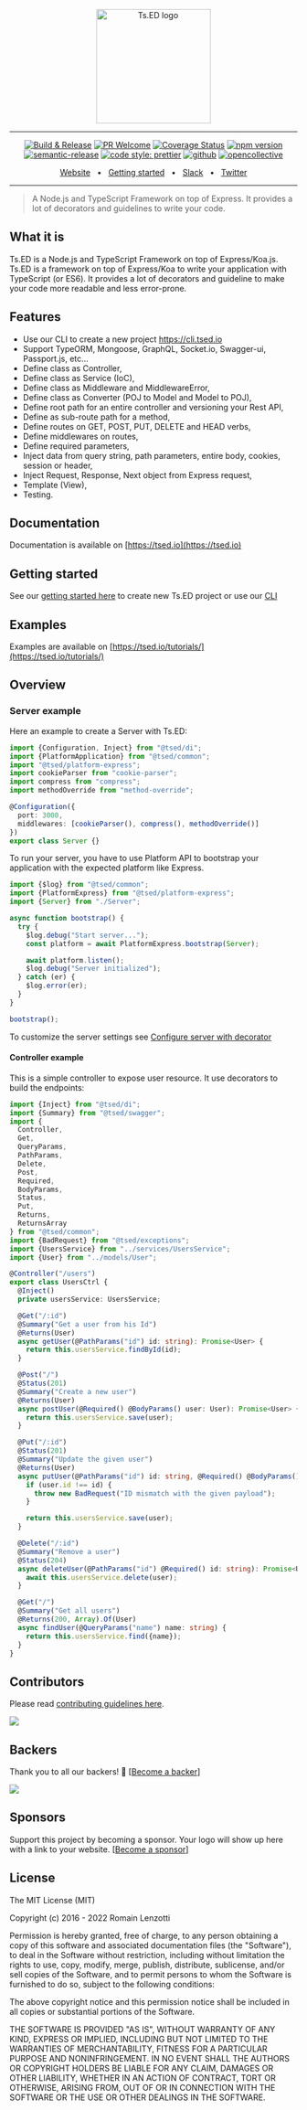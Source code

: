 <p style="text-align: center" align="center">
 <a href="https://tsed.io" target="_blank"><img src="https://tsed.io/tsed-og.png" width="200" alt="Ts.ED logo"/></a>
</p>

<div align="center">
 
   <hr />
 
[![Build & Release](https://github.com/tsedio/tsed/workflows/Build%20&%20Release/badge.svg)](https://github.com/tsedio/tsed/actions?query=workflow%3A%22Build+%26+Release%22)
[![PR Welcome](https://img.shields.io/badge/PRs-welcome-brightgreen.svg)](https://github.com/tsedio/tsed/blob/master/CONTRIBUTING.md)
[![Coverage Status](https://coveralls.io/repos/github/tsedio/tsed/badge.svg?branch=production)](https://coveralls.io/github/tsedio/tsed?branch=production)
[![npm version](https://badge.fury.io/js/%40tsed%2Fcommon.svg)](https://badge.fury.io/js/%40tsed%2Fcommon)
[![semantic-release](https://img.shields.io/badge/%20%20%F0%9F%93%A6%F0%9F%9A%80-semantic--release-e10079.svg)](https://github.com/semantic-release/semantic-release)
[![code style: prettier](https://img.shields.io/badge/code_style-prettier-ff69b4.svg?style=flat-square)](https://github.com/prettier/prettier)
[![github](https://img.shields.io/static/v1?label=Github%20sponsor&message=%E2%9D%A4&logo=GitHub&color=%23fe8e86)](https://github.com/sponsors/romakita)
[![opencollective](https://img.shields.io/static/v1?label=OpenCollective%20sponsor&message=%E2%9D%A4&logo=OpenCollective&color=%23fe8e86)](https://opencollective.com/tsed)

</div>

<div align="center">
  <a href="https://tsed.io/">Website</a>
  <span>&nbsp;&nbsp;•&nbsp;&nbsp;</span>
  <a href="https://tsed.io/getting-started/">Getting started</a>
  <span>&nbsp;&nbsp;•&nbsp;&nbsp;</span>
  <a href="https://api.tsed.io/rest/slack/tsedio/tsed">Slack</a>
  <span>&nbsp;&nbsp;•&nbsp;&nbsp;</span>
  <a href="https://twitter.com/TsED_io">Twitter</a>
</div>

<hr />

> A Node.js and TypeScript Framework on top of Express. It provides a lot of decorators and guidelines to write your code.

## What it is

Ts.ED is a Node.js and TypeScript Framework on top of Express/Koa.js. Ts.ED is a framework on top of Express/Koa to write your application with TypeScript (or ES6).
It provides a lot of decorators and guideline to make your code more readable and less error-prone.

## Features

- Use our CLI to create a new project https://cli.tsed.io
- Support TypeORM, Mongoose, GraphQL, Socket.io, Swagger-ui, Passport.js, etc...
- Define class as Controller,
- Define class as Service (IoC),
- Define class as Middleware and MiddlewareError,
- Define class as Converter (POJ to Model and Model to POJ),
- Define root path for an entire controller and versioning your Rest API,
- Define as sub-route path for a method,
- Define routes on GET, POST, PUT, DELETE and HEAD verbs,
- Define middlewares on routes,
- Define required parameters,
- Inject data from query string, path parameters, entire body, cookies, session or header,
- Inject Request, Response, Next object from Express request,
- Template (View),
- Testing.

## Documentation

Documentation is available on [https://tsed.io](https://tsed.io)

## Getting started

See our [getting started here](https://tsed.io/getting-started) to create new Ts.ED project or use
our [CLI](https://cli.tsed.io)

## Examples

Examples are available on [https://tsed.io/tutorials/](https://tsed.io/tutorials/)

## Overview

### Server example

Here an example to create a Server with Ts.ED:

```typescript
import {Configuration, Inject} from "@tsed/di";
import {PlatformApplication} from "@tsed/common";
import "@tsed/platform-express";
import cookieParser from "cookie-parser";
import compress from "compress";
import methodOverride from "method-override";

@Configuration({
  port: 3000,
  middlewares: [cookieParser(), compress(), methodOverride()]
})
export class Server {}
```

To run your server, you have to use Platform API to bootstrap your application with the expected
platform like Express.

```typescript
import {$log} from "@tsed/common";
import {PlatformExpress} from "@tsed/platform-express";
import {Server} from "./Server";

async function bootstrap() {
  try {
    $log.debug("Start server...");
    const platform = await PlatformExpress.bootstrap(Server);

    await platform.listen();
    $log.debug("Server initialized");
  } catch (er) {
    $log.error(er);
  }
}

bootstrap();
```

To customize the server settings see [Configure server with decorator](https://tsed.io/docs/configuration.html)

#### Controller example

This is a simple controller to expose user resource. It use decorators to build the endpoints:

```typescript
import {Inject} from "@tsed/di";
import {Summary} from "@tsed/swagger";
import {
  Controller,
  Get,
  QueryParams,
  PathParams,
  Delete,
  Post,
  Required,
  BodyParams,
  Status,
  Put,
  Returns,
  ReturnsArray
} from "@tsed/common";
import {BadRequest} from "@tsed/exceptions";
import {UsersService} from "../services/UsersService";
import {User} from "../models/User";

@Controller("/users")
export class UsersCtrl {
  @Inject()
  private usersService: UsersService;

  @Get("/:id")
  @Summary("Get a user from his Id")
  @Returns(User)
  async getUser(@PathParams("id") id: string): Promise<User> {
    return this.usersService.findById(id);
  }

  @Post("/")
  @Status(201)
  @Summary("Create a new user")
  @Returns(User)
  async postUser(@Required() @BodyParams() user: User): Promise<User> {
    return this.usersService.save(user);
  }

  @Put("/:id")
  @Status(201)
  @Summary("Update the given user")
  @Returns(User)
  async putUser(@PathParams("id") id: string, @Required() @BodyParams() user: User): Promise<User> {
    if (user.id !== id) {
      throw new BadRequest("ID mismatch with the given payload");
    }

    return this.usersService.save(user);
  }

  @Delete("/:id")
  @Summary("Remove a user")
  @Status(204)
  async deleteUser(@PathParams("id") @Required() id: string): Promise<User> {
    await this.usersService.delete(user);
  }

  @Get("/")
  @Summary("Get all users")
  @Returns(200, Array).Of(User)
  async findUser(@QueryParams("name") name: string) {
    return this.usersService.find({name});
  }
}
```

## Contributors

Please read [contributing guidelines here](./CONTRIBUTING.md).

<a href="https://github.com/tsedio/tsed/graphs/contributors"><img src="https://opencollective.com/tsed/contributors.svg?width=890" /></a>

## Backers

Thank you to all our backers! 🙏 [[Become a backer](https://opencollective.com/tsed#backer)]

<a href="https://opencollective.com/tsed#backers" target="_blank"><img src="https://opencollective.com/tsed/tiers/backer.svg?width=890"></a>

## Sponsors

Support this project by becoming a sponsor. Your logo will show up here with a link to your website. [[Become a sponsor](https://opencollective.com/tsed#sponsor)]

## License

The MIT License (MIT)

Copyright (c) 2016 - 2022 Romain Lenzotti

Permission is hereby granted, free of charge, to any person obtaining a copy of this software and associated documentation files (the "Software"), to deal in the Software without restriction, including without limitation the rights to use, copy, modify, merge, publish, distribute, sublicense, and/or sell copies of the Software, and to permit persons to whom the Software is furnished to do so, subject to the following conditions:

The above copyright notice and this permission notice shall be included in all copies or substantial portions of the Software.

THE SOFTWARE IS PROVIDED "AS IS", WITHOUT WARRANTY OF ANY KIND, EXPRESS OR IMPLIED, INCLUDING BUT NOT LIMITED TO THE WARRANTIES OF MERCHANTABILITY, FITNESS FOR A PARTICULAR PURPOSE AND NONINFRINGEMENT. IN NO EVENT SHALL THE AUTHORS OR COPYRIGHT HOLDERS BE LIABLE FOR ANY CLAIM, DAMAGES OR OTHER LIABILITY, WHETHER IN AN ACTION OF CONTRACT, TORT OR OTHERWISE, ARISING FROM, OUT OF OR IN CONNECTION WITH THE SOFTWARE OR THE USE OR OTHER DEALINGS IN THE SOFTWARE.

[travis]: https://travis-ci.org/
